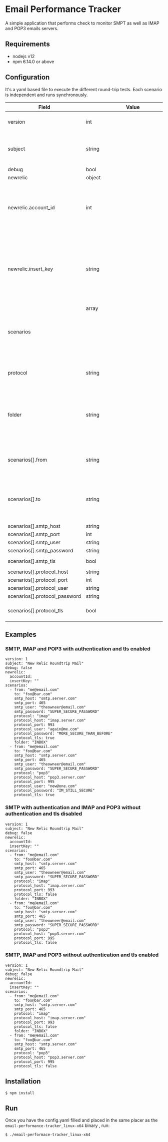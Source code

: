 # Email Performance Tracker

A simple application that performs check to monitor SMPT as well as IMAP and POP3 emails servers.

## Requirements
- nodejs v12
- npm 6.14.0 or above

## Configuration
It's a yaml based file to execute the different round-trip tests.
Each scenario is independent and runs synchronously.



| Field                         | Value         | Required              | Comment     |
| ------                        | -----------   | -----------           | ----------- |
| version                       | int           | true                  | Version of the current project.|
| subject                       | string        | true                  | Tag the email sent with an specific subject.  |
| debug                         | bool          | true                  ||
| newrelic                      | object        | true                  ||
| newrelic.account_id           | int           | true                  | New Relic account where the data should be reported. Get it from [here](https://docs.newrelic.com/docs/accounts/install-new-relic/account-setup/account-id)   |
| newrelic.insert_key           | string        | true                  | Key to push data into New Relic Insights. [Here](https://docs.newrelic.com/docs/insights/insights-data-sources/custom-data/introduction-event-api#register) are the instructions on how to create an insert key.   |
| scenarios                     | array<object> | true                  ||
| protocol                      | string        | true                  |Values must be either `pop3` or `imap`|
| folder                        | string        | false                 |POP3 doesn't support folders, this field is only need for IMAP.<br/>Default: `INBOX`|
| scenarios[].from              | string        | true                  |Specify the email address of the email's sender.|
| scenarios[].to                | string        | true                  |Specify the address that the SMTP server will send the emails to.|
| scenarios[].smtp_host         | string        | true                  ||
| scenarios[].smtp_port         | int           | true                  ||
| scenarios[].smtp_user         | string        | false                 ||
| scenarios[].smtp_password     | string        | false                 ||
| scenarios[].smtp_tls          | bool          | false                 | Default: `false`|
| scenarios[].protocol_host     | string        | true                  ||
| scenarios[].protocol_port     | int           | true                  ||
| scenarios[].protocol_user     | string        | false                 ||
| scenarios[].protocol_password | string        | false                 ||
| scenarios[].protocol_tls      | bool          | false (default false) | Default: `false`|



## Examples

### SMTP, IMAP and POP3 with authentication and tls enabled
```
version: 1
subject: "New Relic Roundtrip Mail"
debug: false
newrelic:
  accountId:
  insertKey: ""
scenarios:
  - from: "me@email.com"
    to: "foo@bar.com"
    smtp_host: "smtp.server.com"
    smtp_port: 465
    smtp_user: "theowneer@email.com"
    smtp_password: "SUPER_SECURE_PASSWORD"
    protocol: "imap"
    protocol_host: "imap.server.com"
    protocol_port: 993
    protocol_user: "again@me.com"
    protocol_password: "MORE_SECURE_THAN_BEFORE"
    protocol_tls: true
    folder: "INBOX"
  - from: "me@email.com"
    to: "foo@bar.com"
    smtp_host: "smtp.server.com"
    smtp_port: 465
    smtp_user: "theowneer@email.com"
    smtp_password: "SUPER_SECURE_PASSWORD"
    protocol: "pop3"
    protocol_host: "pop3.server.com"
    protocol_port: 995
    protocol_user: "new@one.com"
    protocol_password: "IM_STILL_SECURE"
    protocol_tls: true
```

### SMTP with authentication and IMAP and POP3 without authentication and tls disabled
```
version: 1
subject: "New Relic Roundtrip Mail"
debug: false
newrelic:
  accountId:
  insertKey: ""
scenarios:
  - from: "me@email.com"
    to: "foo@bar.com"
    smtp_host: "smtp.server.com"
    smtp_port: 465
    smtp_user: "theowneer@email.com"
    smtp_password: "SUPER_SECURE_PASSWORD"
    protocol: "imap"
    protocol_host: "imap.server.com"
    protocol_port: 993
    protocol_tls: false
    folder: "INBOX"
  - from: "me@email.com"
    to: "foo@bar.com"
    smtp_host: "smtp.server.com"
    smtp_port: 465
    smtp_user: "theowneer@email.com"
    smtp_password: "SUPER_SECURE_PASSWORD"
    protocol: "pop3"
    protocol_host: "pop3.server.com"
    protocol_port: 995
    protocol_tls: false
```


### SMTP, IMAP and POP3 without authentication and tls enabled
```
version: 1
subject: "New Relic Roundtrip Mail"
debug: false
newrelic:
  accountId:
  insertKey: ""
scenarios:
  - from: "me@email.com"
    to: "foo@bar.com"
    smtp_host: "smtp.server.com"
    smtp_port: 465
    protocol: "imap"
    protocol_host: "imap.server.com"
    protocol_port: 993
    protocol_tls: false
    folder: "INBOX"
  - from: "me@email.com"
    to: "foo@bar.com"
    smtp_host: "smtp.server.com"
    smtp_port: 465
    protocol: "pop3"
    protocol_host: "pop3.server.com"
    protocol_port: 995
    protocol_tls: false
```

## Installation

```shell
$ npm install
```

## Run

Once you have the config.yaml filled and placed in the same placer as the `email-performance-tracker_linux-x64` binary , run:
```shell script
$ ./email-performace-tracker_linux-x64
```
